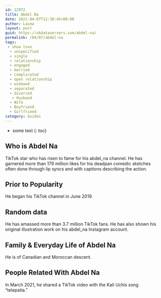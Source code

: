 ```yaml
---
id: 12972
title: Abdel Na
date: 2021-04-07T12:38:45+00:00
author: Laima
layout: post
guid: https://ukdataservers.com/abdel-na/
permalink: /04/07/abdel-na
tags:
 - show love
  - unspecified
  - single
  - relationship
  - engaged
  - married
  - complicated
  - open relationship
  - widowed
  - separated
  - divorced
   - Husband
  - Wife
  - Boyfriend
  - Girlfriend
category: Guides
---
```


* some text
{: toc}


## Who is Abdel Na
                  
                  
                  
TikTok star who has risen to fame for his abdel_na channel. He has garnered more than 179 million likes for his deadpan comedic sketches often done through lip syncs and with captions describing the action.
                  
              
            
              
            
                
                
                
## Prior to Popularity
                  
                  
                  
He began his TikTok channel in June 2019.
                  
              
            
              
            
                
                
                
## Random data
                  
                  
                  
He has amassed more than 3.7 million TikTok fans. He has also shown his original illustration work on his abdel_na Instagram account. 
                  
              
            
              
            
                
                
                
## Family & Everyday Life of Abdel Na
                  
                  
                  
He is of Canadian and Moroccan descent.
                  
              
            
              
            
                
                
                
## People Related With Abdel Na
                  
                  
                  
In March 2021, he shared a TikTok video with the Kali Uchis song &#8220;telepatía.&#8221;
                  
              
            
              
            
                
              
            
              
              
            
            
              
            
          
          
          